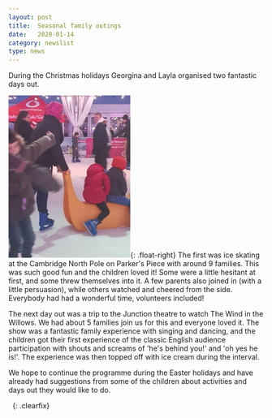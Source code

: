 ```yaml
---
layout: post
title:  Seasonal family outings
date:   2020-01-14
category: newslist
type: news
---
```


During the Christmas holidays Georgina and Layla organised two fantastic days out.

![Refugee man feeding a calf](/images/2020-01-14-seasonal-family-outings.jpeg){: .float-right} The first was ice skating at the Cambridge North Pole on Parker's Piece with around 9 families. This was such good fun and the children loved it! Some were a little hesitant at first, and some threw themselves into it. A few parents also joined in (with a little persuasion), while others watched and cheered from the side. Everybody had had a wonderful time, volunteers included! 

The next day out was a trip to the Junction theatre to watch The Wind in the Willows. We had about 5 families join us for this and everyone loved it. The show was a fantastic family experience with singing and dancing, and the children got their first experience of the classic English audience participation with shouts and screams of 'he's behind you!' and 'oh yes he is!'. The experience was then topped off with ice cream during the interval.

We hope to continue the programme during the Easter holidays and have already had suggestions from some of the children about activities and days out they would like to do.

&nbsp;
{: .clearfix}

